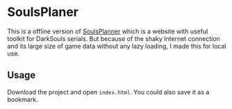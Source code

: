 # SoulsPlaner

This is a offline version of [SoulsPlanner](https://soulsplanner.com/) which is a website with useful toolkit for DarkSouls serials. But because of the shaky Internet connection and its large size of game data without any lazy loading, I made this for local use.

## Usage

Download the project and open `index.html`. You could also save it as a bookmark.